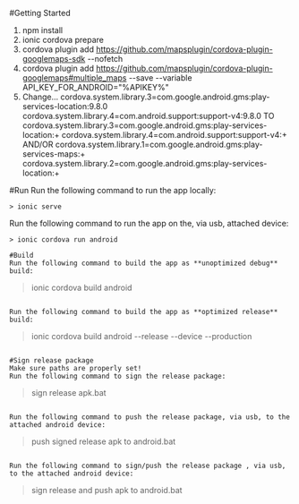 #Getting Started
1. npm install
2. ionic cordova prepare
3. cordova plugin add https://github.com/mapsplugin/cordova-plugin-googlemaps-sdk --nofetch
4. cordova plugin add https://github.com/mapsplugin/cordova-plugin-googlemaps#multiple_maps --save --variable API_KEY_FOR_ANDROID="%APIKEY%"
5. Change...
cordova.system.library.3=com.google.android.gms:play-services-location:9.8.0
cordova.system.library.4=com.android.support:support-v4:9.8.0
TO
cordova.system.library.3=com.google.android.gms:play-services-location:+
cordova.system.library.4=com.android.support:support-v4:+
AND/OR
cordova.system.library.1=com.google.android.gms:play-services-maps:+
cordova.system.library.2=com.google.android.gms:play-services-location:+

#Run
Run the following command to run the app locally:
```
> ionic serve
```

Run the following command to run the app on the, via usb, attached device:
```
> ionic cordova run android

#Build
Run the following command to build the app as **unoptimized debug** build:
```
> ionic cordova build android
```

Run the following command to build the app as **optimized release** build:
```
> ionic cordova build android --release --device --production
```

#Sign release package
Make sure paths are properly set!
Run the following command to sign the release package:
```
> sign release apk.bat
```

Run the following command to push the release package, via usb, to the attached android device:
```
> push signed release apk to android.bat
```

Run the following command to sign/push the release package , via usb, to the attached android device:
```
> sign release and push apk to android.bat
```